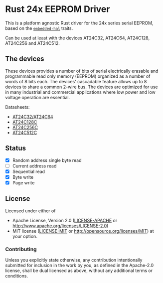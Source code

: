 # Rust 24x EEPROM Driver

This is a platform agnostic Rust driver for the 24x series serial EEPROM,
based on the [`embedded-hal`](https://github.com/japaric/embedded-hal) traits.

Can be used at least with the devices AT24C32, AT24C64, AT24C128, AT24C256 and AT24C512.

## The devices
These devices provides a number of bits of serial electrically erasable and
programmable read only memory (EEPROM) organized as a number of words of 8 bits
each. The devices' cascadable feature allows up to 8 devices to share a common
2-wire bus. The devices are optimized for use in many industrial and commercial
applications where low power and low voltage operation are essential.

Datasheets:
- [AT24C32/AT24C64](http://ww1.microchip.com/downloads/en/devicedoc/doc0336.pdf)
- [AT24C128C](http://ww1.microchip.com/downloads/en/DeviceDoc/Atmel-8734-SEEPROM-AT24C128C-Datasheet.pdf)
- [AT24C256C](http://ww1.microchip.com/downloads/en/DeviceDoc/Atmel-8568-SEEPROM-AT24C256C-Datasheet.pdf)
- [AT24C512C](http://ww1.microchip.com/downloads/en/DeviceDoc/Atmel-8720-SEEPROM-AT24C512C-Datasheet.pdf)

## Status

- [x] Random address single byte read
- [ ] Current address read
- [x] Sequential read
- [x] Byte write
- [x] Page write

## License

Licensed under either of

 * Apache License, Version 2.0 ([LICENSE-APACHE](LICENSE-APACHE) or
   http://www.apache.org/licenses/LICENSE-2.0)
 * MIT license ([LICENSE-MIT](LICENSE-MIT) or
   http://opensource.org/licenses/MIT) at your option.

### Contributing

Unless you explicitly state otherwise, any contribution intentionally submitted
for inclusion in the work by you, as defined in the Apache-2.0 license, shall
be dual licensed as above, without any additional terms or conditions.

